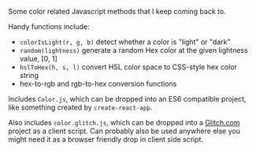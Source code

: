 Some color related Javascript methods that I keep coming back to.

Handy functions include:

- `colorIsLight(r, g, b)` detect whether a color is "light" or "dark"
- `random(lightness)` generate a random Hex color at the given lightness value, [0, 1]
- `hslToHex(h, s, l)` convert HSL color space to CSS-style hex color string
- hex-to-rgb and rgb-to-hex conversion functions

Includes `Color.js`, which can be dropped into an ES6 compatible project, like something created by `create-react-app`.

Also includes `color.glitch.js`, which can be dropped into a [Glitch.com](https://glitch.com) project as a client script. Can probably also be used anywhere else you might need it as a browser friendly drop in client side script.



